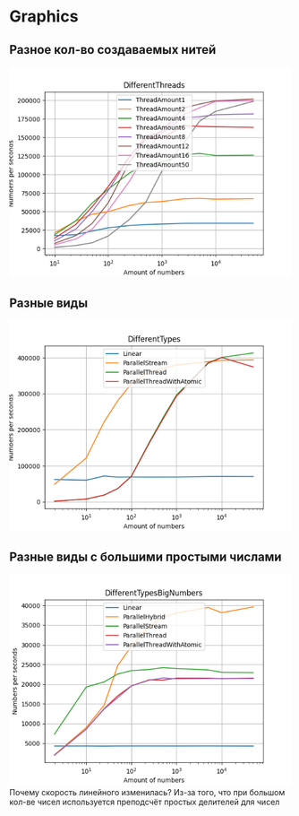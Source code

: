 # Graphics

## Разное кол-во создаваемых нитей

![image](src\pythonPlot\png\DifferentThreads.png)

## Разные виды

![image](src\pythonPlot\png\DifferentTypes.png)

## Разные виды с большими простыми числами

![image](src\pythonPlot\png\DifferentTypesBigNumbers.png)
Почему скорость линейного изменилась? Из-за того, что при большом кол-ве чисел
используется преподсчёт простых делителей для чисел